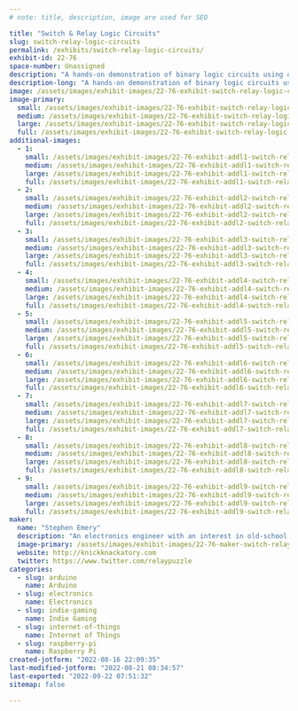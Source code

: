 ```yaml
---
# note: title, description, image are used for SEO

title: "Switch & Relay Logic Circuits"
slug: switch-relay-logic-circuits
permalink: /exhibits/switch-relay-logic-circuits/
exhibit-id: 22-76
space-number: Unassigned
description: "A hands-on demonstration of binary logic circuits using only switches and relays."
description-long: "A hands-on demonstration of binary logic circuits using only switches and relays. Circuits available for attendees to play with include a reconfigurable logic gate, a four-bit adder, a four-bit counter, river-crossing puzzles, and Ring the Bell, an IoT arcade machine based on the Chinese Ring Puzzle. Ring the Bell now has four levels of difficulty: players will be able to solve it by turning on four, five, six, or seven lights."
image: /assets/images/exhibit-images/22-76-exhibit-switch-relay-logic-circuits-img-8483-large.JPG
image-primary: 
  small: /assets/images/exhibit-images/22-76-exhibit-switch-relay-logic-circuits-img-8483-small.JPG
  medium: /assets/images/exhibit-images/22-76-exhibit-switch-relay-logic-circuits-img-8483-medium.JPG
  large: /assets/images/exhibit-images/22-76-exhibit-switch-relay-logic-circuits-img-8483-large.JPG
  full: /assets/images/exhibit-images/22-76-exhibit-switch-relay-logic-circuits-img-8483-full.JPG
additional-images: 
  - 1:
    small: /assets/images/exhibit-images/22-76-exhibit-addl1-switch-relay-logic-circuits-emery-adder-front-2-1024x768-small.png
    medium: /assets/images/exhibit-images/22-76-exhibit-addl1-switch-relay-logic-circuits-emery-adder-front-2-1024x768-medium.png
    large: /assets/images/exhibit-images/22-76-exhibit-addl1-switch-relay-logic-circuits-emery-adder-front-2-1024x768-large.png
    full: /assets/images/exhibit-images/22-76-exhibit-addl1-switch-relay-logic-circuits-emery-adder-front-2-1024x768-full.png
  - 2:
    small: /assets/images/exhibit-images/22-76-exhibit-addl2-switch-relay-logic-circuits-emery-adder-inside-1-1024x768-small.png
    medium: /assets/images/exhibit-images/22-76-exhibit-addl2-switch-relay-logic-circuits-emery-adder-inside-1-1024x768-medium.png
    large: /assets/images/exhibit-images/22-76-exhibit-addl2-switch-relay-logic-circuits-emery-adder-inside-1-1024x768-large.png
    full: /assets/images/exhibit-images/22-76-exhibit-addl2-switch-relay-logic-circuits-emery-adder-inside-1-1024x768-full.png
  - 3:
    small: /assets/images/exhibit-images/22-76-exhibit-addl3-switch-relay-logic-circuits-img-1440-small.JPG
    medium: /assets/images/exhibit-images/22-76-exhibit-addl3-switch-relay-logic-circuits-img-1440-medium.JPG
    large: /assets/images/exhibit-images/22-76-exhibit-addl3-switch-relay-logic-circuits-img-1440-large.JPG
    full: /assets/images/exhibit-images/22-76-exhibit-addl3-switch-relay-logic-circuits-img-1440-full.JPG
  - 4:
    small: /assets/images/exhibit-images/22-76-exhibit-addl4-switch-relay-logic-circuits-img-9076-small.JPG
    medium: /assets/images/exhibit-images/22-76-exhibit-addl4-switch-relay-logic-circuits-img-9076-medium.JPG
    large: /assets/images/exhibit-images/22-76-exhibit-addl4-switch-relay-logic-circuits-img-9076-large.JPG
    full: /assets/images/exhibit-images/22-76-exhibit-addl4-switch-relay-logic-circuits-img-9076-full.JPG
  - 5:
    small: /assets/images/exhibit-images/22-76-exhibit-addl5-switch-relay-logic-circuits-img-9078-small.JPG
    medium: /assets/images/exhibit-images/22-76-exhibit-addl5-switch-relay-logic-circuits-img-9078-medium.JPG
    large: /assets/images/exhibit-images/22-76-exhibit-addl5-switch-relay-logic-circuits-img-9078-large.JPG
    full: /assets/images/exhibit-images/22-76-exhibit-addl5-switch-relay-logic-circuits-img-9078-full.JPG
  - 6:
    small: /assets/images/exhibit-images/22-76-exhibit-addl6-switch-relay-logic-circuits-rtb-2018-full-1024x768-small.png
    medium: /assets/images/exhibit-images/22-76-exhibit-addl6-switch-relay-logic-circuits-rtb-2018-full-1024x768-medium.png
    large: /assets/images/exhibit-images/22-76-exhibit-addl6-switch-relay-logic-circuits-rtb-2018-full-1024x768-large.png
    full: /assets/images/exhibit-images/22-76-exhibit-addl6-switch-relay-logic-circuits-rtb-2018-full-1024x768-full.png
  - 7:
    small: /assets/images/exhibit-images/22-76-exhibit-addl7-switch-relay-logic-circuits-relaylogicgate-small.jpg
    medium: /assets/images/exhibit-images/22-76-exhibit-addl7-switch-relay-logic-circuits-relaylogicgate-medium.jpg
    large: /assets/images/exhibit-images/22-76-exhibit-addl7-switch-relay-logic-circuits-relaylogicgate-large.jpg
    full: /assets/images/exhibit-images/22-76-exhibit-addl7-switch-relay-logic-circuits-relaylogicgate-full.jpg
  - 8:
    small: /assets/images/exhibit-images/22-76-exhibit-addl8-switch-relay-logic-circuits-river-crossing-internal-1-1024x768-small.png
    medium: /assets/images/exhibit-images/22-76-exhibit-addl8-switch-relay-logic-circuits-river-crossing-internal-1-1024x768-medium.png
    large: /assets/images/exhibit-images/22-76-exhibit-addl8-switch-relay-logic-circuits-river-crossing-internal-1-1024x768-large.png
    full: /assets/images/exhibit-images/22-76-exhibit-addl8-switch-relay-logic-circuits-river-crossing-internal-1-1024x768-full.png
  - 9:
    small: /assets/images/exhibit-images/22-76-exhibit-addl9-switch-relay-logic-circuits-river-crossing-puzzles-3-1024x768-small.png
    medium: /assets/images/exhibit-images/22-76-exhibit-addl9-switch-relay-logic-circuits-river-crossing-puzzles-3-1024x768-medium.png
    large: /assets/images/exhibit-images/22-76-exhibit-addl9-switch-relay-logic-circuits-river-crossing-puzzles-3-1024x768-large.png
    full: /assets/images/exhibit-images/22-76-exhibit-addl9-switch-relay-logic-circuits-river-crossing-puzzles-3-1024x768-full.png
maker: 
  name: "Stephen Emery"
  description: "An electronics engineer with an interest in old-school switching logic. "
  image-primary: /assets/images/exhibit-images/22-76-maker-switch-relay-logic-circuits-profile-pic-small-225x300-medium.jpg
  website: http://knickknackatory.com
  twitter: https://www.twitter.com/relaypuzzle
categories: 
  - slug: arduino
    name: Arduino
  - slug: electronics
    name: Electronics
  - slug: indie-gaming
    name: Indie Gaming
  - slug: internet-of-things
    name: Internet of Things
  - slug: raspberry-pi
    name: Raspberry Pi
created-jotform: "2022-08-16 22:09:35"
last-modified-jotform: "2022-08-21 08:34:57"
last-exported: "2022-09-22 07:51:32"
sitemap: false

---
```

